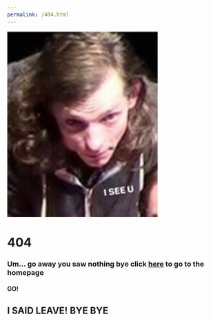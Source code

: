 ```yaml
---
permalink: /404.html
---
```


![I Know You Hear Me, this is a 404 page, sad face...](watching.png)
# 404
### Um... go away you saw nothing bye click [here](home) to go to the homepage
#### GO!
## I SAID LEAVE! BYE BYE

